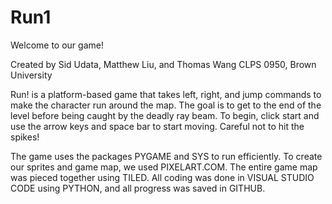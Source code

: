# Run1

Welcome to our game!

Created by Sid Udata, Matthew Liu, and Thomas Wang
CLPS 0950, Brown University

Run! is a platform-based game that takes left, right, and jump commands to make the character run around the map. The goal is to get to the end of the level before being caught by the deadly ray beam. To begin, click start and use the arrow keys and space bar to start moving. Careful not to hit the spikes!

The game uses the packages PYGAME and SYS to run efficiently. To create our sprites and game map, we used PIXELART.COM. The entire game map was pieced together using TILED. All coding was done in VISUAL STUDIO CODE using PYTHON, and all progress was saved in GITHUB.
